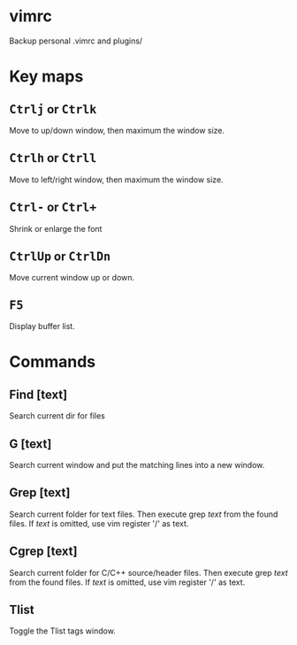 # vimrc
Backup personal .vimrc and plugins/
# Key maps
## <kbd>Ctrl</kbd><kbd>j</kbd> or <kbd>Ctrl</kbd><kbd>k</kbd>
Move to up/down window, then maximum the window size.
## <kbd>Ctrl</kbd><kbd>h</kbd> or <kbd>Ctrl</kbd><kbd>l</kbd>
Move to left/right window, then maximum the window size.
## <kbd>Ctrl</kbd><kbd>-</kbd> or <kbd>Ctrl</kbd><kbd>+</kbd>
Shrink or enlarge the font
## <kbd>Ctrl</kbd><kbd>Up</kbd> or <kbd>Ctrl</kbd><kbd>Dn</kbd>
Move current window up or down.
## <kbd>F5</kbd>
Display buffer list.
# Commands
## Find [text]
Search current dir for files
## G [text]
Search current window and put the matching lines into a new window.
## Grep [text]
Search current folder for text files. Then execute grep *text* from the found files. If *text* is omitted, use vim register '/' as text.
## Cgrep [text]
Search current folder for C/C++ source/header files. Then execute grep *text* from the found files. If *text* is omitted, use vim register '/' as text.
## Tlist
Toggle the Tlist tags window.
